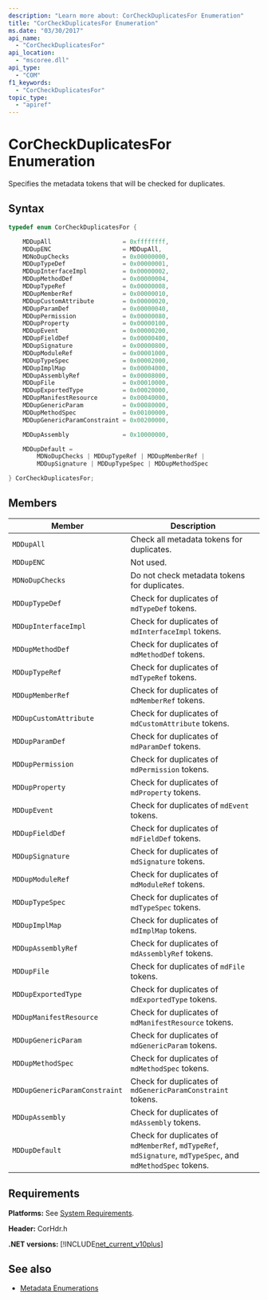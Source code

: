 ```yaml
---
description: "Learn more about: CorCheckDuplicatesFor Enumeration"
title: "CorCheckDuplicatesFor Enumeration"
ms.date: "03/30/2017"
api_name:
  - "CorCheckDuplicatesFor"
api_location:
  - "mscoree.dll"
api_type:
  - "COM"
f1_keywords:
  - "CorCheckDuplicatesFor"
topic_type:
  - "apiref"
---
```

# CorCheckDuplicatesFor Enumeration

Specifies the metadata tokens that will be checked for duplicates.

## Syntax

```cpp
typedef enum CorCheckDuplicatesFor {

    MDDupAll                    = 0xffffffff,
    MDDupENC                    = MDDupAll,
    MDNoDupChecks               = 0x00000000,
    MDDupTypeDef                = 0x00000001,
    MDDupInterfaceImpl          = 0x00000002,
    MDDupMethodDef              = 0x00000004,
    MDDupTypeRef                = 0x00000008,
    MDDupMemberRef              = 0x00000010,
    MDDupCustomAttribute        = 0x00000020,
    MDDupParamDef               = 0x00000040,
    MDDupPermission             = 0x00000080,
    MDDupProperty               = 0x00000100,
    MDDupEvent                  = 0x00000200,
    MDDupFieldDef               = 0x00000400,
    MDDupSignature              = 0x00000800,
    MDDupModuleRef              = 0x00001000,
    MDDupTypeSpec               = 0x00002000,
    MDDupImplMap                = 0x00004000,
    MDDupAssemblyRef            = 0x00008000,
    MDDupFile                   = 0x00010000,
    MDDupExportedType           = 0x00020000,
    MDDupManifestResource       = 0x00040000,
    MDDupGenericParam           = 0x00080000,
    MDDupMethodSpec             = 0x00100000,
    MDDupGenericParamConstraint = 0x00200000,

    MDDupAssembly               = 0x10000000,

    MDDupDefault =
        MDNoDupChecks | MDDupTypeRef | MDDupMemberRef |
        MDDupSignature | MDDupTypeSpec | MDDupMethodSpec

} CorCheckDuplicatesFor;
```

## Members

|Member|Description|
|------------|-----------------|
|`MDDupAll`|Check all metadata tokens for duplicates.|
|`MDDupENC`|Not used.|
|`MDNoDupChecks`|Do not check metadata tokens for duplicates.|
|`MDDupTypeDef`|Check for duplicates of `mdTypeDef` tokens.|
|`MDDupInterfaceImpl`|Check for duplicates of `mdInterfaceImpl` tokens.|
|`MDDupMethodDef`|Check for duplicates of `mdMethodDef` tokens.|
|`MDDupTypeRef`|Check for duplicates of `mdTypeRef` tokens.|
|`MDDupMemberRef`|Check for duplicates of `mdMemberRef` tokens.|
|`MDDupCustomAttribute`|Check for duplicates of `mdCustomAttribute` tokens.|
|`MDDupParamDef`|Check for duplicates of `mdParamDef` tokens.|
|`MDDupPermission`|Check for duplicates of `mdPermission` tokens.|
|`MDDupProperty`|Check for duplicates of `mdProperty` tokens.|
|`MDDupEvent`|Check for duplicates of `mdEvent` tokens.|
|`MDDupFieldDef`|Check for duplicates of `mdFieldDef` tokens.|
|`MDDupSignature`|Check for duplicates of `mdSignature` tokens.|
|`MDDupModuleRef`|Check for duplicates of `mdModuleRef` tokens.|
|`MDDupTypeSpec`|Check for duplicates of `mdTypeSpec` tokens.|
|`MDDupImplMap`|Check for duplicates of `mdImplMap` tokens.|
|`MDDupAssemblyRef`|Check for duplicates of `mdAssemblyRef` tokens.|
|`MDDupFile`|Check for duplicates of `mdFile` tokens.|
|`MDDupExportedType`|Check for duplicates of `mdExportedType` tokens.|
|`MDDupManifestResource`|Check for duplicates of `mdManifestResource` tokens.|
|`MDDupGenericParam`|Check for duplicates of `mdGenericParam` tokens.|
|`MDDupMethodSpec`|Check for duplicates of `mdMethodSpec` tokens.|
|`MDDupGenericParamConstraint`|Check for duplicates of `mdGenericParamConstraint` tokens.|
|`MDDupAssembly`|Check for duplicates of `mdAssembly` tokens.|
|`MDDupDefault`|Check for duplicates of `mdMemberRef`, `mdTypeRef`, `mdSignature`, `mdTypeSpec`, and `mdMethodSpec` tokens.|

## Requirements

 **Platforms:** See [System Requirements](../../get-started/system-requirements.md).

 **Header:** CorHdr.h

 **.NET versions:** [!INCLUDE[net_current_v10plus](../../../../includes/net-current-v10plus-md.md)]

## See also

- [Metadata Enumerations](metadata-enumerations.md)
